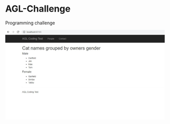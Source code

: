 # AGL-Challenge
Programming challenge

![AGL Output](https://github.com/dsunil75/AGL-Challenge/blob/master/Challenge%20Output.jpg)
